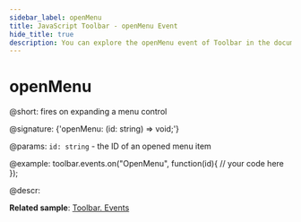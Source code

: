 ```yaml
---
sidebar_label: openMenu
title: JavaScript Toolbar - openMenu Event 
hide_title: true
description: You can explore the openMenu event of Toolbar in the documentation of the DHTMLX JavaScript UI library. Browse developer guides and API reference, try out code examples and live demos, and download a free 30-day evaluation version of DHTMLX Suite 7.
---
```

 
# openMenu

@short: fires on expanding a menu control

@signature: {'openMenu: (id: string) => void;'}

@params:
`id: string` - the ID of an opened menu item

@example:
toolbar.events.on("OpenMenu", function(id){
    // your code here
});

@descr:

**Related sample**: [Toolbar. Events](https://snippet.dhtmlx.com/xvak1p5y)
